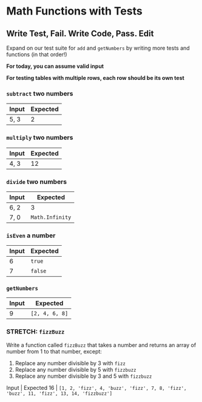 # Math Functions with Tests

## Write Test, Fail. Write Code, Pass. Edit

Expand on our test suite for `add` and `getNumbers` by writing more tests and  functions (in that order!)

**For today, you can assume valid input**

**For testing tables with multiple rows, each row should be its own test**

### `subtract` two numbers

Input | Expected
---|---
5, 3 | 2

### `multiply` two numbers

Input | Expected
---|---
4, 3 | 12

### `divide` two numbers

Input | Expected
---|---
6, 2 | 3
7, 0 | `Math.Infinity`

### `isEven` a number

Input | Expected
---|---
6 | `true`
7 | `false`

### `getNumbers`

Input | Expected
---|---
9 | `[2, 4, 6, 8]`

### STRETCH: `fizzBuzz`

Write a function called `fizzBuzz` that takes a number and returns an array of number from 1 to that number, except:
1. Replace any number divisible by 3 with `fizz`
1. Replace any number divisible by 5 with `fizzbuzz`
1. Replace any number divisible by 3 and 5 with `fizzbuzz`

Input | Expected
16 | `[1, 2, 'fizz', 4, 'buzz', 'fizz', 7, 8, 'fizz', 'buzz', 11, 'fizz', 13, 14, 'fizzbuzz']`
